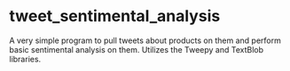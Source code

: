 # tweet_sentimental_analysis
A very simple program to pull tweets about products on them and perform basic sentimental analysis on them. Utilizes the Tweepy and TextBlob libraries.
